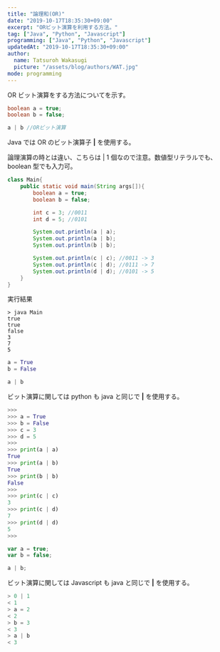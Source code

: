 ```yaml
---
title: "論理和(OR)"
date: "2019-10-17T18:35:30+09:00"
excerpt: "ORビット演算を利用する方法。"
tag: ["Java", "Python", "Javascript"]
programming: ["Java", "Python", "Javascript"]
updatedAt: "2019-10-17T18:35:30+09:00"
author:
  name: Tatsuroh Wakasugi
  picture: "/assets/blog/authors/WAT.jpg"
mode: programming
---
```


OR ビット演算をする方法についてを示す。

<div class="note_content_by_programming_language" id="note_content_Java">

```java
boolean a = true;
boolean b = false;

a | b //ORビット演算
```

Java では OR のビット演算子 **|** を使用する。

論理演算の時とは違い、こちらは | 1 個なので注意。数値型リテラルでも、boolean 型でも入力可。

```java
class Main{
    public static void main(String args[]){
        boolean a = true;
        boolean b = false;

        int c = 3; //0011
        int d = 5; //0101

        System.out.println(a | a);
        System.out.println(a | b);
        System.out.println(b | b);

        System.out.println(c | c); //0011 -> 3
        System.out.println(c | d); //0111 -> 7
        System.out.println(d | d); //0101 -> 5
    }
}
```

実行結果

```
> java Main
true
true
false
3
7
5
```

</div>
<div class="note_content_by_programming_language" id="note_content_Python">

```python
a = True
b = False

a | b
```

ビット演算に関しては python も java と同じで **|** を使用する。

```python
>>>
>>> a = True
>>> b = False
>>> c = 3
>>> d = 5
>>>
>>> print(a | a)
True
>>> print(a | b)
True
>>> print(b | b)
False
>>>
>>> print(c | c)
3
>>> print(c | d)
7
>>> print(d | d)
5
>>>
```

</div>
<div class="note_content_by_programming_language" id="note_content_Javascript">

```javascript
var a = true;
var b = false;

a | b;
```

ビット演算に関しては Javascript も java と同じで **|** を使用する。

```javascript
> 0 | 1
< 1
> a = 2
< 2
> b = 3
< 3
> a | b
< 3
```

</div>
